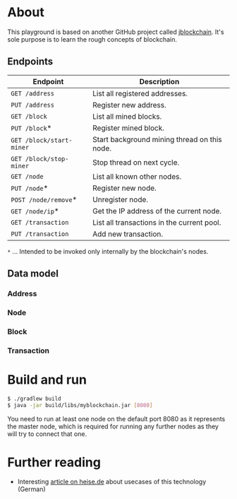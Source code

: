 # About

This playground is based on another GitHub project called [jblockchain](https://github.com/neozo-software/jblockchain).
It's sole purpose is to learn the rough concepts of blockchain.

## Endpoints

| Endpoint                 | Description                     |
| ------------------------ | ------------------------------- |
| `GET /address`           | List all registered addresses.  |
| `PUT /address`           | Register new address.  |
| `GET /block`             | List all mined blocks.  |
| `PUT /block`*             | Register mined block.  |
| `GET /block/start-miner` | Start background mining thread on this node.  |
| `GET /block/stop-miner` | Stop thread on next cycle.  |
| `GET /node`             | List all known other nodes.  |
| `PUT /node`*             | Register new node.  |
| `POST /node/remove`*             | Unregister node.  |
| `GET /node/ip`*             | Get the IP address of the current node. |
| `GET /transaction`           | List all transactions in the current pool.  |
| `PUT /transaction`           | Add new transaction.  |

`*` ... Intended to be invoked only internally by the blockchain's nodes.

## Data model

### Address
### Node
### Block
### Transaction

# Build and run

```bash
$ ./gradlew build
$ java -jar build/libs/myblockchain.jar [8080]
```

You need to run at least one node on the default port 8080 as it represents the master node, which
is required for running any further nodes as they will try to connect that one.

# Further reading

* Interesting [article on heise.de](https://www.heise.de/solutions/ibm-blockchain/wie-blockchains-fuer-mehr-vertrauen-in-der-lieferkette-sorgen-koennen/) about usecases of this technology (German) 
